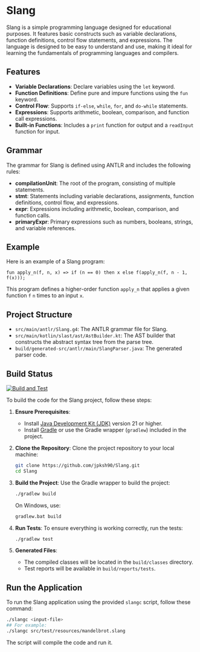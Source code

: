# Slang

Slang is a simple programming language designed for educational purposes. It features basic constructs such as variable declarations, function definitions, control flow statements, and expressions. The language is designed to be easy to understand and use, making it ideal for learning the fundamentals of programming languages and compilers.

## Features

- **Variable Declarations**: Declare variables using the `let` keyword.
- **Function Definitions**: Define pure and impure functions using the `fun` keyword.
- **Control Flow**: Supports `if-else`, `while`, `for`, and `do-while` statements.
- **Expressions**: Supports arithmetic, boolean, comparison, and function call expressions.
- **Built-in Functions**: Includes a `print` function for output and a `readInput` function for input.

## Grammar

The grammar for Slang is defined using ANTLR and includes the following rules:

- **compilationUnit**: The root of the program, consisting of multiple statements.
- **stmt**: Statements including variable declarations, assignments, function definitions, control flow, and expressions.
- **expr**: Expressions including arithmetic, boolean, comparison, and function calls.
- **primaryExpr**: Primary expressions such as numbers, booleans, strings, and variable references.

## Example

Here is an example of a Slang program:

```
fun apply_n(f, n, x) => if (n == 0) then x else f(apply_n(f, n - 1, f(x)));
```

This program defines a higher-order function `apply_n` that applies a given function `f` `n` times to an input `x`.

## Project Structure

- `src/main/antlr/Slang.g4`: The ANTLR grammar file for Slang.
- `src/main/kotlin/slast/ast/AstBuilder.kt`: The AST builder that constructs the abstract syntax tree from the parse tree.
- `build/generated-src/antlr/main/SlangParser.java`: The generated parser code.

## Build Status

[![Build and Test](https://github.com/jpksh90/Slang/actions/workflows/build.yml/badge.svg)](https://github.com/jpksh90/Slang/actions/workflows/build.yml)

To build the code for the Slang project, follow these steps:

1. **Ensure Prerequisites**:
    - Install [Java Development Kit (JDK)](https://adoptopenjdk.net/) version 21 or higher.
    - Install [Gradle](https://gradle.org/) or use the Gradle wrapper (`gradlew`) included in the project.

2. **Clone the Repository**:
   Clone the project repository to your local machine:
   ```sh
   git clone https://github.com/jpksh90/Slang.git
   cd Slang
   ```

3. **Build the Project**:
   Use the Gradle wrapper to build the project:
   ```sh
   ./gradlew build
   ```

   On Windows, use:
   ```cmd
   gradlew.bat build
   ```

4. **Run Tests**:
   To ensure everything is working correctly, run the tests:
   ```sh
   ./gradlew test
   ```

5. **Generated Files**:
    - The compiled classes will be located in the `build/classes` directory.
    - Test reports will be available in `build/reports/tests`.

## Run the Application

To run the Slang application using the provided `slangc` script, follow these command:

```bash
./slangc <input-file>
## For example:  
./slangc src/test/resources/mandelbrot.slang
```

The script will compile the code and run it. 